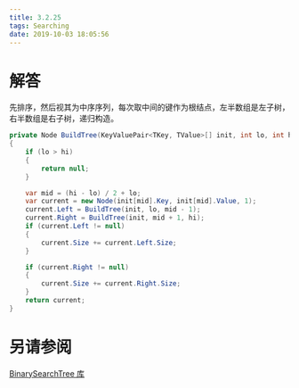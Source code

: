 ```yaml
---
title: 3.2.25
tags: Searching
date: 2019-10-03 18:05:56
---
```


# 解答

先排序，然后视其为中序序列，每次取中间的键作为根结点，左半数组是左子树，右半数组是右子树，递归构造。

```csharp
private Node BuildTree(KeyValuePair<TKey, TValue>[] init, int lo, int hi)// init is sorted
{
    if (lo > hi)
    {
        return null;
    }

    var mid = (hi - lo) / 2 + lo;
    var current = new Node(init[mid].Key, init[mid].Value, 1);
    current.Left = BuildTree(init, lo, mid - 1);
    current.Right = BuildTree(init, mid + 1, hi);
    if (current.Left != null)
    {
        current.Size += current.Left.Size;
    }

    if (current.Right != null)
    {
        current.Size += current.Right.Size;
    }
    return current;
}
```

# 另请参阅

[BinarySearchTree 库](https://alg4.ikesnowy.com/docs/api/BinarySearchTree.html)